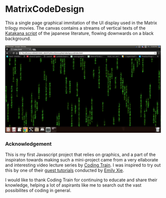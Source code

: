 # MatrixCodeDesign

This a single page graphical immitation of the UI display used in the Matrix trilogy movies. The canvas contains a streams of vertical texts of the [Katakana script](https://www.key-shortcut.com/en/writing-systems/%E3%81%B2%E3%82%89%E3%81%8C%E3%81%AA-japanese/) of the japanese literature, flowing downwards on a black background. 

![Screenshot](/screenshot1.png)

### Acknowledgement

This is my first Javascript project that relies on graphics, and a part of the inspiraton towards making such a mini-project came from a very ellaborate and interesting video lecture series by [Coding Train](https://www.youtube.com/channel/UCvjgXvBlbQiydffZU7m1_aw).
I was inspired to try out this by one of their [guest tutorials](https://www.youtube.com/watch?v=S1TQCi9axzg&t=449s) conducted by [Emily Xie](http://xie-emily.com).

I would like to thank Coding Train for continuing to educate and share their knowledge, helping a lot of aspirants like me to search out the vast possibilites of coding in general.
